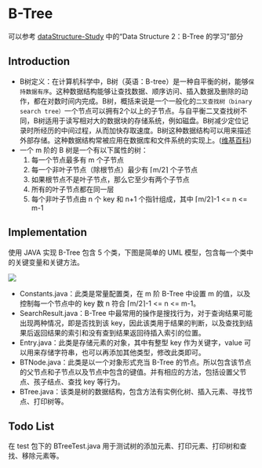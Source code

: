 # B-Tree
可以参考 [dataStructure-Study](dataStructure_Study.md) 中的“Data Structure 2：B-Tree 的学习”部分
## Introduction

 - B树定义：在计算机科学中，B树（英语：B-tree）是一种自平衡的树，能够``保持数据有序``。这种数据结构能够让查找数据、顺序访问、插入数据及删除的动作，都在对数时间内完成。B树，概括来说是一个一般化的``二叉查找树（binary search tree）``一个节点可以拥有2个以上的子节点。与自平衡二叉查找树不同，B树适用于读写相对大的数据块的存储系统，例如磁盘。B树减少定位记录时所经历的中间过程，从而加快存取速度。B树这种数据结构可以用来描述外部存储。这种数据结构常被应用在数据库和文件系统的实现上。([维基百科](https://zh.wikipedia.org/wiki/B%E6%A0%91))
 - 一个 m 阶的 B 树是一个有以下属性的树：
    1. 每一个节点最多有 m 个子节点
    2. 每一个非叶子节点（除根节点）最少有 ⌈m/2⌉ 个子节点
    3. 如果根节点不是叶子节点，那么它至少有两个子节点
    4. 所有的叶子节点都在同一层
    5. 每个非叶子节点由 n 个 key 和 n+1 个指针组成，其中 ⌈m/2⌉-1 <= n <= m-1

## Implementation
使用 JAVA 实现 B-Tree 包含 5 个类，下图是简单的 UML 模型，包含每一个类中的关键变量和关键方法。

![](https://cdn.jsdelivr.net/gh/Beeter-yong/pictures/imgOne/BTreeImplement.png)

- Constants.java：此类是常量配置类，在 m 阶 B-Tree 中设置 m 的值，以及控制每一个节点中的 key 数 n 符合 ⌈m/2⌉-1 <= n <= m-1。
- SearchResult.java：B-Tree 中最常用的操作是搜找行为，对于查询结果可能出现两种情况，即是否找到该 key，因此该类用于结果的判断，以及查找到结果后返回结果的索引和没有查到结果返回待插入索引的位置。
- Entry.java：此类是存储元素的对象，其中有整型 key 作为关键字，value 可以用来存储字符串，也可以再添加其他类型，修改此类即可。
- BTNode.java：此类是以一个对象形式充当 B-Tree 的节点。所以包含该节点的父节点和子节点以及节点中包含的键值。并有相应的方法，包括设置父节点、孩子结点、查找 key 等行为。
- BTree.java：该类是树的数据结构，包含方法有实例化树、插入元素、寻找节点、打印树等。

## Todo List
在 test 包下的 BTreeTest.java 用于测试树的添加元素、打印元素、打印树和查找、移除元素等。